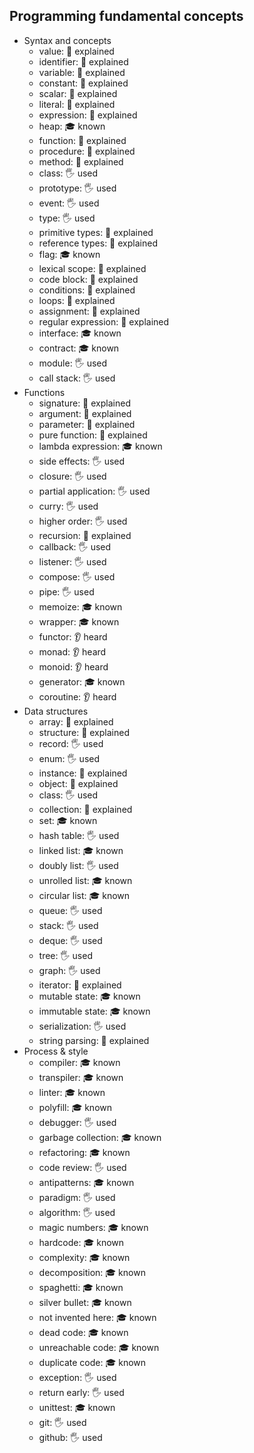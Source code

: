## Programming fundamental concepts

- Syntax and concepts
  - value: 🙋 explained
  - identifier: 🙋 explained
  - variable: 🙋 explained
  - constant: 🙋 explained
  - scalar: 🙋 explained
  - literal: 🙋 explained
  - expression: 🙋 explained
  - heap: 🎓 known
  - function: 🙋 explained
  - procedure: 🙋 explained
  - method: 🙋 explained
  - class: 🖐️ used
  - prototype: 🖐️ used
  - event: 🖐️ used
  - type: 🖐️ used
  - primitive types: 🙋 explained
  - reference types: 🙋 explained
  - flag: 🎓 known
  - lexical scope: 🙋 explained
  - code block: 🙋 explained
  - conditions: 🙋 explained 
  - loops: 🙋 explained
  - assignment: 🙋 explained
  - regular expression:  🙋 explained
  - interface: 🎓 known
  - contract: 🎓 known 
  - module:  🖐️ used
  - call stack: 🖐️ used
- Functions
  - signature: 🙋 explained
  - argument: 🙋 explained
  - parameter: 🙋 explained
  - pure function: 🙋 explained
  - lambda expression: 🎓 known
  - side effects: 🖐️ used
  - closure: 🖐️ used
  - partial application: 🖐️ used 
  - curry: 🖐️ used
  - higher order: 🖐️ used
  - recursion: 🙋 explained
  - callback: 🖐️ used
  - listener: 🖐️ used
  - compose: 🖐️ used
  - pipe: 🖐️ used
  - memoize: 🎓 known
  - wrapper: 🎓 known
  - functor: 👂 heard
  - monad: 👂 heard
  - monoid: 👂 heard
  - generator: 🎓 known
  - coroutine: 👂 heard
- Data structures
  - array: 🙋 explained
  - structure: 🙋 explained
  - record: 🖐️ used
  - enum: 🖐️ used
  - instance: 🙋 explained
  - object: 🙋 explained
  - class: 🖐️ used
  - collection: 🙋 explained
  - set: 🎓 known
  - hash table: 🖐️ used
  - linked list: 🎓 known
  - doubly list: 🖐️ used
  - unrolled list: 🎓 known
  - circular list: 🎓 known
  - queue: 🖐️ used
  - stack: 🖐️ used
  - deque: 🖐️ used
  - tree: 🖐️ used
  - graph: 🖐️ used
  - iterator: 🙋 explained
  - mutable state: 🎓 known
  - immutable state: 🎓 known
  - serialization: 🖐️ used
  - string parsing: 🙋 explained
- Process & style
  - compiler: 🎓 known
  - transpiler: 🎓 known
  - linter: 🎓 known
  - polyfill: 🎓 known
  - debugger: 🖐️ used
  - garbage collection: 🎓 known
  - refactoring: 🎓 known
  - code review: 🖐️ used
  - antipatterns: 🎓 known
  - paradigm: 🖐️ used
  - algorithm: 🖐️ used
  - magic numbers: 🎓 known
  - hardcode: 🎓 known
  - complexity: 🎓 known
  - decomposition: 🎓 known
  - spaghetti: 🎓 known
  - silver bullet: 🎓 known
  - not invented here: 🎓 known
  - dead code: 🎓 known
  - unreachable code: 🎓 known
  - duplicate code: 🎓 known
  - exception: 🖐️ used
  - return early: 🖐️ used
  - unittest: 🎓 known
  - git: 🖐️ used
  - github: 🖐️ used
